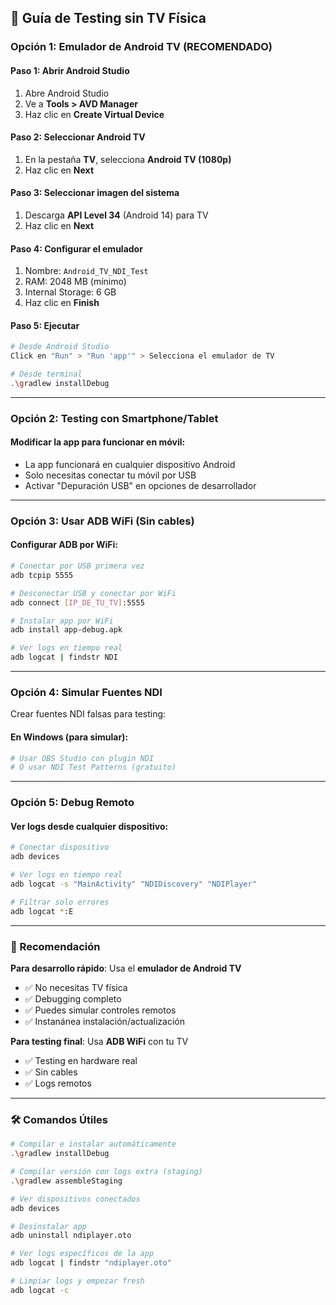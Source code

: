 ## 🚀 Guía de Testing sin TV Física

### **Opción 1: Emulador de Android TV (RECOMENDADO)**

#### Paso 1: Abrir Android Studio
1. Abre Android Studio
2. Ve a **Tools > AVD Manager**
3. Haz clic en **Create Virtual Device**

#### Paso 2: Seleccionar Android TV
1. En la pestaña **TV**, selecciona **Android TV (1080p)**
2. Haz clic en **Next**

#### Paso 3: Seleccionar imagen del sistema
1. Descarga **API Level 34** (Android 14) para TV
2. Haz clic en **Next**

#### Paso 4: Configurar el emulador
1. Nombre: `Android_TV_NDI_Test`
2. RAM: 2048 MB (mínimo)
3. Internal Storage: 6 GB
4. Haz clic en **Finish**

#### Paso 5: Ejecutar
```bash
# Desde Android Studio
Click en "Run" > "Run 'app'" > Selecciona el emulador de TV

# Desde terminal
.\gradlew installDebug
```

---

### **Opción 2: Testing con Smartphone/Tablet**

#### Modificar la app para funcionar en móvil:
- La app funcionará en cualquier dispositivo Android
- Solo necesitas conectar tu móvil por USB
- Activar "Depuración USB" en opciones de desarrollador

---

### **Opción 3: Usar ADB WiFi (Sin cables)**

#### Configurar ADB por WiFi:
```bash
# Conectar por USB primera vez
adb tcpip 5555

# Desconectar USB y conectar por WiFi
adb connect [IP_DE_TU_TV]:5555

# Instalar app por WiFi
adb install app-debug.apk

# Ver logs en tiempo real
adb logcat | findstr NDI
```

---

### **Opción 4: Simular Fuentes NDI**

Crear fuentes NDI falsas para testing:

#### En Windows (para simular):
```bash
# Usar OBS Studio con plugin NDI
# O usar NDI Test Patterns (gratuito)
```

---

### **Opción 5: Debug Remoto**

#### Ver logs desde cualquier dispositivo:
```bash
# Conectar dispositivo
adb devices

# Ver logs en tiempo real
adb logcat -s "MainActivity" "NDIDiscovery" "NDIPlayer"

# Filtrar solo errores
adb logcat *:E
```

---

### **🎯 Recomendación**

**Para desarrollo rápido**: Usa el **emulador de Android TV**
- ✅ No necesitas TV física
- ✅ Debugging completo
- ✅ Puedes simular controles remotos
- ✅ Instanánea instalación/actualización

**Para testing final**: Usa **ADB WiFi** con tu TV
- ✅ Testing en hardware real
- ✅ Sin cables
- ✅ Logs remotos

---

### **🛠️ Comandos Útiles**

```bash
# Compilar e instalar automáticamente
.\gradlew installDebug

# Compilar versión con logs extra (staging)
.\gradlew assembleStaging

# Ver dispositivos conectados
adb devices

# Desinstalar app
adb uninstall ndiplayer.oto

# Ver logs específicos de la app
adb logcat | findstr "ndiplayer.oto"

# Limpiar logs y empezar fresh
adb logcat -c
```
